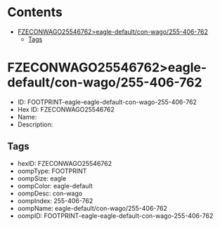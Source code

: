 



Contents
========

* [FZECONWAGO25546762>eagle-default/con-wago/255-406-762](#fzeconwago25546762eagle-defaultcon-wago255-406-762)
	* [Tags](#tags)

# FZECONWAGO25546762>eagle-default/con-wago/255-406-762

- ID: FOOTPRINT-eagle-eagle-default-con-wago-255-406-762
- Hex ID: FZECONWAGO25546762
- Name: 
- Description: 

## Tags

- hexID: FZECONWAGO25546762
- oompType: FOOTPRINT
- oompSize: eagle
- oompColor: eagle-default
- oompDesc: con-wago
- oompIndex: 255-406-762
- oompName: eagle-default/con-wago/255-406-762
- oompID: FOOTPRINT-eagle-eagle-default-con-wago-255-406-762
